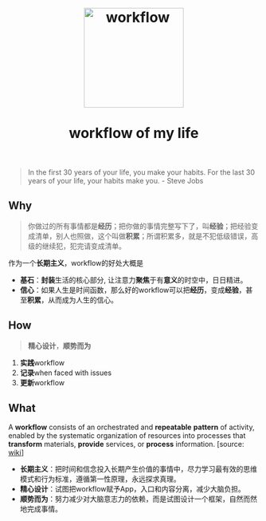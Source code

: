 <h1 align="center">
<br>
  <img src="https://i.imgur.com/2FcWC5i.png" alt="workflow" width=200">
  <br><br>
  workflow of my life
  <br><br>
</h1>

> In the first 30 years of your life, you make your habits. For the last 30 years of your life, your habits make you. - Steve Jobs


## Why

> 你做过的所有事情都是**经历**；把你做的事情完整写下了，叫**经验**；把经验变成清单，别人也照做，这个叫做**积累**；所谓积累多，就是不犯低级错误，高级的继续犯，犯完请变成清单。

作为一个**长期主义**，workflow的好处大概是

* **基石**：**封装**生活的核心部分, 让注意力**聚焦**于有**意义**的时空中，日日精进。
* **信心**：如果人生是时间函数，那么好的workflow可以把**经历**，变成**经验**，甚至**积累**，从而成为人生的信心。

## How

> **精心设计**，**顺势而为**

1. **实践**workflow
1. **记录**when faced with issues
1. **更新**workflow


## What 

A **workflow** consists of an orchestrated and **repeatable** **pattern** of activity, enabled by the systematic organization of resources into processes that **transform** materials, **provide** services, or **process** information. [source: [wiki](https://www.wikiwand.com/en/Workflow)]

* **长期主义**：把时间和信念投入长期产生价值的事情中，尽力学习最有效的思维模式和行为标准，遵循第一性原理，永远探求真理。
* **精心设计**：试图把workflow赋予App，入口和内容分离，减少大脑负担。
* **顺势而为**：努力减少对大脑意志力的依赖，而是试图设计一个框架，自然而然地完成事情。
